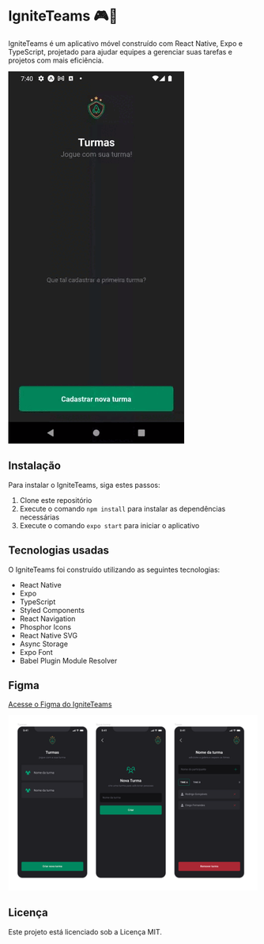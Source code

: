 # IgniteTeams 🎮📱

IgniteTeams é um aplicativo móvel construído com React Native, Expo e TypeScript, projetado para ajudar equipes a gerenciar suas tarefas e projetos com mais eficiência.

![App](.github/assets/igniteteams.gif)

## Instalação

Para instalar o IgniteTeams, siga estes passos:

1. Clone este repositório
2. Execute o comando `npm install` para instalar as dependências necessárias
3. Execute o comando `expo start` para iniciar o aplicativo

## Tecnologias usadas

O IgniteTeams foi construído utilizando as seguintes tecnologias:

- React Native
- Expo
- TypeScript
- Styled Components
- React Navigation
- Phosphor Icons
- React Native SVG
- Async Storage
- Expo Font
- Babel Plugin Module Resolver

## Figma
[Acesse o Figma do IgniteTeams](https://www.figma.com/community/file/1151864427495057381)

![Figma](.github/assets/figma.png)

## Licença

Este projeto está licenciado sob a Licença MIT.
